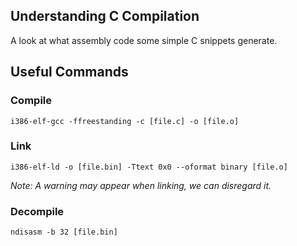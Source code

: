 ## Understanding C Compilation ##

A look at what assembly code some simple C snippets generate.


## Useful Commands ##

### Compile ###

`i386-elf-gcc -ffreestanding -c [file.c] -o [file.o]`

### Link ###

`i386-elf-ld -o [file.bin] -Ttext 0x0 --oformat binary [file.o]`

*Note: A warning may appear when linking, we can disregard it.*

### Decompile ###

`ndisasm -b 32 [file.bin]`

